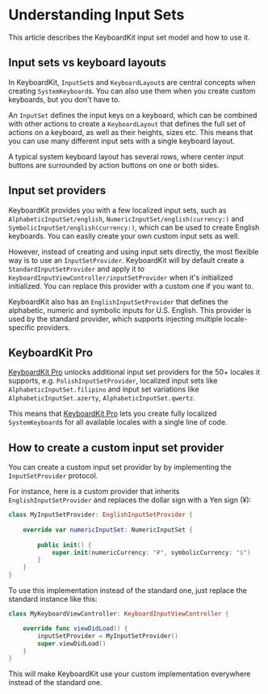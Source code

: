 # Understanding Input Sets

This article describes the KeyboardKit input set model and how to use it. 



## Input sets vs keyboard layouts

In KeyboardKit, ``InputSet``s and ``KeyboardLayout``s are central concepts when creating ``SystemKeyboard``s. You can also use them when you create custom keyboards, but you don't have to.

An ``InputSet`` defines the input keys on a keyboard, which can be combined with other actions to create a ``KeyboardLayout`` that defines the full set of actions on a keyboard, as well as their heights, sizes etc. This means that you can use many different input sets with a single keyboard layout. 

A typical system keyboard layout has several rows, where center input buttons are surrounded by action buttons on one or both sides.



## Input set providers

KeyboardKit provides you with a few localized input sets, such as ``AlphabeticInputSet/english``, ``NumericInputSet/english(currency:)`` and ``SymbolicInputSet/english(currency:)``, which can be used to create English keyboards. You can easily create your own custom input sets as well.

However, instead of creating and using input sets directly, the most flexible way is to use an ``InputSetProvider``. KeyboardKit will by default create a ``StandardInputSetProvider`` and apply it to ``KeyboardInputViewController/inputSetProvider`` when it's initialized initialized. You can replace this provider with a custom one if you want to.

KeyboardKit also has an ``EnglishInputSetProvider`` that defines the alphabetic, numeric and symbolic inputs for U.S. English. This provider is used by the standard provider, which supports injecting multiple locale-specific providers.



## KeyboardKit Pro

[KeyboardKit Pro][Pro] unlocks additional input set providers for the 50+ locales it supports, e.g. `PolishInputSetProvider`, localized input sets like `AlphabeticInputSet.filipino` and input set variations like `AlphabeticInputSet.azerty`, `AlphabeticInputSet.qwertz`. 

This means that [KeyboardKit Pro][Pro] lets you create fully localized ``SystemKeyboard``s for all available locales with a single line of code.



## How to create a custom input set provider

You can create a custom input set provider by by implementing the ``InputSetProvider`` protocol.

For instance, here is a custom provider that inherits ``EnglishInputSetProvider`` and replaces the dollar sign with a Yen sign (¥):

```swift
class MyInputSetProvider: EnglishInputSetProvider {
    
    override var numericInputSet: NumericInputSet {
        
        public init() {
            super.init(numericCurrency: "₽", symbolicCurrency: "$")
        }
    }
}
```

To use this implementation instead of the standard one, just replace the standard instance like this:

```swift
class MyKeyboardViewController: KeyboardInputViewController {

    override func viewDidLoad() {
        inputSetProvider = MyInputSetProvider()
        super.viewDidLoad()
    }
}
```

This will make KeyboardKit use your custom implementation everywhere instead of the standard one.


[Pro]: https://github.com/KeyboardKit/KeyboardKitPro
